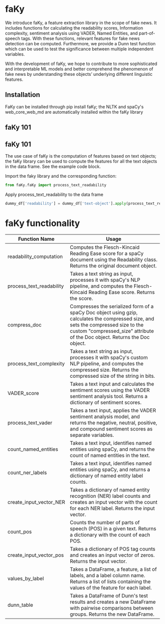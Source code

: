 # faKy
We introduce faKy, a feature extraction library in the scope of fake news. It includes functions for calculating the readability scores, Information complexity, sentiment analysis using VADER,  Named Entities, and part-of-speech tags. With these functions, relevant features for fake news detection can be computed. Furthermore, we provide a Dunn test function which can be used to test the significance between multiple independent variables. 

With the development of faKy, we hope to contribute to more sophisticated and interpretable ML models and better comprehend the phenomenon of fake news by understanding these objects’ underlying different linguistic features.

## Installation
FaKy can be installed through pip install faKy; the NLTK and spaCy's web_core_web_md are automatically installed within the faKy library

## faKy 101
## faKy 101
The use case of faKy is the computation of features based on text objects; the faKy library can be used to compute the features for all the text objects in the data frame. See the example code block.

Import the faky library and the corresponding function:
```python
from faKy.faKy import process_text_readability 
```

Apply process_text_readability to the data frame
```python
dummy_df['readability'] = dummy_df['text-object'].apply(process_text_readability) 
```

# faKy functionality
| Function Name             | Usage                                                                                                                                                            |
|---------------------------|------------------------------------------------------------------------------------------------------------------------------------------------------------------|
| readability_computation   | Computes the Flesch-Kincaid Reading Ease score for a spaCy document using the Readability class. Returns the original document object.                           |
| process_text_readability  | Takes a text string as input, processes it with spaCy's NLP pipeline, and computes the Flesch-Kincaid Reading Ease score. Returns the score.                       |
| compress_doc              | Compresses the serialized form of a spaCy Doc object using gzip, calculates the compressed size, and sets the compressed size to the custom "compressed_size" attribute of the Doc object. Returns the Doc object. |
| process_text_complexity   | Takes a text string as input, processes it with spaCy's custom NLP pipeline, and computes the compressed size. Returns the compressed size of the string in bits. |
| VADER_score               | Takes a text input and calculates the sentiment scores using the VADER sentiment analysis tool. Returns a dictionary of sentiment scores.                          |
| process_text_vader        | Takes a text input, applies the VADER sentiment analysis model, and returns the negative, neutral, positive, and compound sentiment scores as separate variables.  |
| count_named_entities      | Takes a text input, identifies named entities using spaCy, and returns the count of named entities in the text.                                                 |
| count_ner_labels          | Takes a text input, identifies named entities using spaCy, and returns a dictionary of named entity label counts.                                               |
| create_input_vector_NER   | Takes a dictionary of named entity recognition (NER) label counts and creates an input vector with the count for each NER label. Returns the input vector.         |
| count_pos                 | Counts the number of parts of speech (POS) in a given text. Returns a dictionary with the count of each POS.                                                    |
| create_input_vector_pos   | Takes a dictionary of POS tag counts and creates an input vector of zeros. Returns the input vector.                                                             |
| values_by_label           | Takes a DataFrame, a feature, a list of labels, and a label column name. Returns a list of lists containing the values of the feature for each label.             |
| dunn_table                | Takes a DataFrame of Dunn's test results and creates a new DataFrame with pairwise comparisons between groups. Returns the new DataFrame.                           |
    